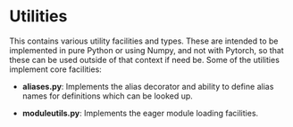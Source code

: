 
# Utilities

This contains various utility facilities and types. These are intended to be implemented in pure Python or using Numpy,
and not with Pytorch, so that these can be used outside of that context if need be. Some of the utilities implement 
core facilities:

* **aliases.py**: Implements the alias decorator and ability to define alias names for definitions which can be looked up.

* **moduleutils.py**: Implements the eager module loading facilities.

